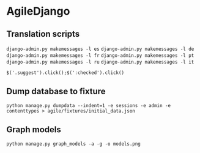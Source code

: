 AgileDjango
===========

Translation scripts
-------------------
`django-admin.py makemessages -l es`
`django-admin.py makemessages -l de`
`django-admin.py makemessages -l fr`
`django-admin.py makemessages -l pt`
`django-admin.py makemessages -l ru`
`django-admin.py makemessages -l it`

`$('.suggest').click();$(':checked').click()`


Dump database to fixture
------------------------
`python manage.py dumpdata --indent=1 -e sessions -e admin -e contenttypes > agile/fixtures/initial_data.json`


Graph models
------------
`python manage.py graph_models -a -g -o models.png`
